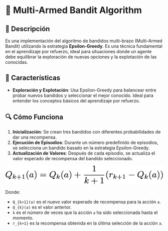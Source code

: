 # 🎰 Multi-Armed Bandit Algorithm

## 📝 Descripción
Es una implementación del algoritmo de bandidos multi-brazo (Multi-Armed Bandit) utilizando la estrategia **Epsilon-Greedy**. Es una técnica fundamental en el aprendizaje por refuerzo, ideal para situaciones donde un agente debe equilibrar la exploración de nuevas opciones y la explotación de las conocidas.

## 🌟 Características
- **Exploración y Explotación**: Usa Epsilon-Greedy para balancear entre probar nuevos bandidos y seleccionar el mejor conocido. Ideal para entender los conceptos básicos del aprendizaje por refuerzo.

## 🔍 Cómo Funciona
1. **Inicialización**: Se crean tres bandidos con diferentes probabilidades de dar una recompensa.
2. **Ejecución de Episodios**: Durante un número predefinido de episodios, se selecciona un bandido basado en la estrategia Epsilon-Greedy.
3. **Actualización de Valores**: Después de cada episodio, se actualiza el valor esperado de recompensa del bandido seleccionado.

![Fórmula](formula.jpg)

Donde:
   - `Q_{k+1}(a)` es el nuevo valor esperado de recompensa para la acción `a`.
   - `Q_{k}(a)` es el valor anterior.
   - `k` es el número de veces que la acción `a` ha sido seleccionada hasta el momento.
   - `r_{k+1}` es la recompensa obtenida en la última selección de la acción `a`.


